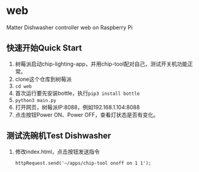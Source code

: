 # web
Matter Dishwasher controller web on Raspberry Pi

## 快速开始Quick Start

1. 树莓派启动chip-lighting-app，并用chip-tool配对自己，测试开关机功能正常。
2. clone这个仓库到树莓派
3. `cd web`
4. 首次运行要先安装bottle，执行`pip3 install bottle`
5. `python3 main.py`
6. 打开网页，树莓派IP:8088，例如192.168.1.104:8088
7. 点击按钮Power ON、Power OFF，查看灯状态是否有变化。

## 测试洗碗机Test Dishwasher

1. 修改index.html，点击按钮发送指令

   ```
   httpRequest.send('~/apps/chip-tool onoff on 1 1');
   ```

